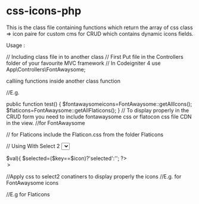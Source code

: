 # css-icons-php
This is the class file containing functions which return the array of css class => icon paire for custom cms for CRUD which contains dynamic icons fields.

Usage : 

// Including class file in to another class
// First Put file in the Controllers folder of your favourite MVC framework
// In Codeigniter 4 
use App\Controllers\FontAwaysome;

calliing functions inside another class function 

//E.g.

public function test()
{
$fontawaysomeicons=FontAwaysome::getAllIcons();
$flaticons=FontAwaysome::getAllFlaticons();
}
// To display properly in the CRUD form you need to include fontawaysome css or flatocon css file CDN in the view.
//for FontAwaysome
<link rel="stylesheet" href="https://cdnjs.cloudflare.com/ajax/libs/font-awesome/4.7.0/css/font-awesome.min.css" integrity="sha512-SfTiTlX6kk+qitfevl/7LibUOeJWlt9rbyDn92a1DqWOw9vWG2MFoays0sgObmWazO5BQPiFucnnEAjpAB+/Sw==" crossorigin="anonymous" referrerpolicy="no-referrer" />

// for Flaticons
include the Flaticon.css from the folder Flaticons

// Using With Select 2 
<select class="text-primary fa-select select2 form-control fill" name="icon" style="font-family: 'FontAwesome', 'sans-serif';" required>
   <?php foreach ($faicons as $key=>$val){
   $selected=($key==$icon)?'selected':'';
   ?>
   <option value="<?=$key?>"  <?=($selected)?> > <?=$val?>  <?=$key?> </option>
  <?php }?>
</select>

//Apply css to select2 conatiners to display properly the icons 
//E.g. for FontAwaysome icons
<style>
    .select2-selection__rendered, .select2-results__option {
  font-family: FontAwesome, sans-serif;
  /*font-size: 12px;*/
}
</style>

//E.g for Flaticons 
<style>
    .select2-selection__rendered, .select2-results__option {
  font-family: Flaticons, sans-serif;
  /*font-size: 12px;*/
}
</style>

